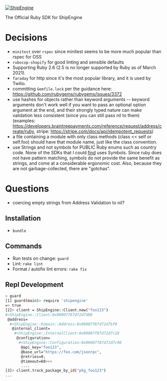 [![ShipEngine](https://shipengine.github.io/img/shipengine-logo-wide.png)](https://shipengine.com)

The Official Ruby SDK for ShipEngine

# Decisions

- `minitest` over `rspec` since minitest seems to be more much popular than rspec for OSS
- `rubocop-shopify` for good linting and sensible defaults
- Supporting Ruby 2.6 (2.5 is no longer supported by Ruby as of March 2021).
- `faraday` for http since it's the most popular library, and it is used by Twilio.
- committing `Gemfile.lock` per the guidance here: https://github.com/rubygems/rubygems/issues/3372
- use hashes for objects rather than keyword arguments -- keyword arguments don't work well if you want to pass an optional option argument at the end, and their strongly typed nature can make validation less consistent (since you can still pass nil to them) (examples: https://developers.braintreepayments.com/reference/request/address/create/ruby, stripe: https://stripe.com/docs/api/idempotent_requests)
- a file containing a module with only class methods (class << self or self.foo) should have that module name, just like the class convention.
- use Strings and not symbols for PUBLIC Ruby enums such as country code. None of the SDKs that I could [find](https://docs.aws.amazon.com/sdk-for-ruby/v2/api/Aws/Route53/Types/GeoLocation.html) uses Symbols. Since ruby does not have pattern matching, symbols do not provide the same benefit as strings, and come at a considerable ergonomic cost. Also, because they are not garbage-collected, there are "gotchas".

# Questions

- coercing empty strings from Address Validation to nil?

## Installation

- `bundle`

## Commands

- Run tests on change: `guard`
- Lint: `rake lint`
- Format / autofix lint errors: `rake fix`

## Repl Development

```bash
> guard
[1] guard(main)> require 'shipengine'
=> true
[2]> client = ShipEngine::Client.new("foo123")
#<ShipEngine::Client:0x00007f87d72d7d08
 @address=
  #<ShipEngine::Domain::Address:0x00007f87d72d7bf0
   @internal_client=
    #<ShipEngine::InternalClient:0x00007f87d72d7c18
     @configuration=
      #<ShipEngine::Configuration:0x00007f87d72d7c90
       @api_key="foo123",
       @base_url="https://foo.com/jsonrpc",
       @retries=0,
       @timeout=60>>>
       ....
[3]> client.track_package_by_id("pkg_foo123")
...
```
